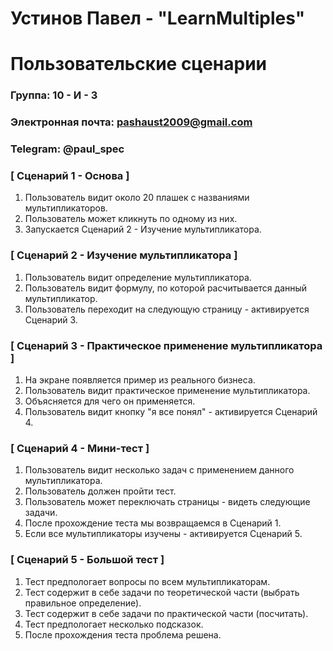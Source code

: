 # Устинов Павел - "LearnMultiples"
# Пользовательские сценарии

### Группа: 10 - И - 3
### Электронная почта: pashaust2009@gmail.com
### Telegram: @paul_spec


### [ Сценарий 1 - Основа ]

1. Пользователь видит около 20 плашек с названиями мультипликаторов.
2. Пользователь может кликнуть по одному из них.
3. Запускается Сценарий 2 - Изучение мультипликатора.

### [ Сценарий 2 - Изучение мультипликатора ]

1. Пользователь видит определение мультипликатора.
2. Пользователь видит формулу, по которой расчитывается данный мультипликатор.
3. Пользователь переходит на следующую страницу - активируется Сценарий 3.

### [ Сценарий 3 - Практическое применение мультипликатора ]

1. На экране появляется пример из реального бизнеса.
2. Пользователь видит практическое применение мультипликатора.
3. Объясняется для чего он применяется.
4. Пользователь видит кнопку "я все понял" - активируется Сценарий 4.

### [ Сценарий 4 - Мини-тест ]

1. Пользователь видит несколько задач с применением данного мультипликатора.
2. Пользователь должен пройти тест.
3. Пользователь может переключать страницы - видеть следующие задачи.
4. После прохождение теста мы возвращаемся в Сценарий 1.
5. Если все мультипликаторы изучены - активируется Сценарий 5.
   
### [ Сценарий 5 - Большой тест ]

1. Тест предпологает вопросы по всем мультипликаторам.
2. Тест содержит в себе задачи по теоретической части (выбрать правильное определение).
3. Тест содержит в себе задачи по практической части (посчитать).
4. Тест предпологает несколько подсказок.
5. После прохождения теста проблема решена.




